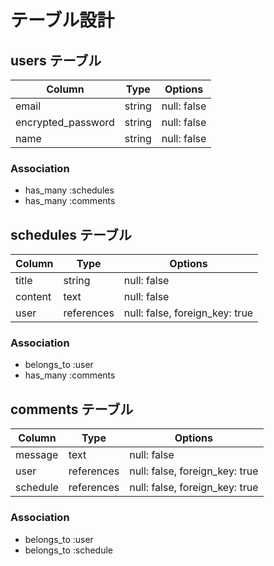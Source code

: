 # テーブル設計

## users テーブル

| Column             | Type     | Options     |
| ----------------   | -------- | ----------- |
| email              | string   | null: false |
| encrypted_password | string   | null: false |
| name               | string   | null: false |

### Association
- has_many :schedules
- has_many :comments

## schedules テーブル

| Column              | Type       | Options                        |
| ------------------- | ---------- | ------------------------------ |
| title               | string     | null: false                    |
| content             | text       | null: false                    |
| user                | references | null: false, foreign_key: true | 

### Association

- belongs_to :user
- has_many :comments

## comments テーブル

| Column                 | Type       | Options                        |
| ---------------------- | ---------- | ------------------------------ |
| message                | text       | null: false                    |
| user                   | references | null: false, foreign_key: true |
| schedule               | references | null: false, foreign_key: true |

### Association

- belongs_to :user
- belongs_to :schedule
